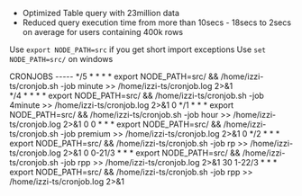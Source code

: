 - Optimized Table query with 23million data
- Reduced query execution time from more than 10secs - 18secs to 2secs on average for users containing 400k rows

Use ``export NODE_PATH=src`` if you get short import exceptions
Use ``set NODE_PATH=src/`` on windows

CRONJOBS -----
*/5 * * * * export NODE_PATH=src/ && /home/izzi-ts/cronjob.sh -job minute >> /home/izzi-ts/cronjob.log 2>&1         
*/4 * * * * export NODE_PATH=src/ && /home/izzi-ts/cronjob.sh -job 4minute >> /home/izzi-ts/cronjob.log 2>&1
0 */1 * * * export NODE_PATH=src/ && /home/izzi-ts/cronjob.sh -job hour >> /home/izzi-ts/cronjob.log 2>&1
0 0 * * * export NODE_PATH=src/ && /home/izzi-ts/cronjob.sh -job premium >> /home/izzi-ts/cronjob.log 2>&1
0 */2 * * * export NODE_PATH=src/ && /home/izzi-ts/cronjob.sh -job rp >> /home/izzi-ts/cronjob.log 2>&1
0 0-21/3 * * * export NODE_PATH=src/ && /home/izzi-ts/cronjob.sh -job rpp >> /home/izzi-ts/cronjob.log 2>&1
30 1-22/3 * * * export NODE_PATH=src/ && /home/izzi-ts/cronjob.sh -job rpp >> /home/izzi-ts/cronjob.log 2>&1